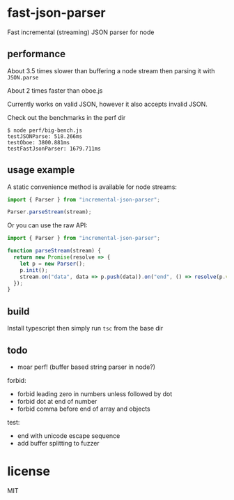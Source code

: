 # fast-json-parser

Fast incremental (streaming) JSON parser for node

## performance

About 3.5 times slower than buffering a node stream then parsing it with `JSON.parse`

About 2 times faster than oboe.js

Currently works on valid JSON, however it also accepts invalid JSON.

Check out the benchmarks in the perf dir

```
$ node perf/big-bench.js
testJSONParse: 518.266ms
testOboe: 3800.881ms
testFastJsonParser: 1679.711ms
```

## usage example

A static convenience method is available for node streams:

```typescript
import { Parser } from "incremental-json-parser";

Parser.parseStream(stream);
```

Or you can use the raw API:

```typescript
import { Parser } from "incremental-json-parser";

function parseStream(stream) {
  return new Promise(resolve => {
    let p = new Parser();
    p.init();
    stream.on("data", data => p.push(data)).on("end", () => resolve(p.value));
  });
}
```

## build

Install typescript then simply run `tsc` from the base dir

## todo

- moar perf! (buffer based string parser in node?)

forbid:

- forbid leading zero in numbers unless followed by dot
- forbid dot at end of number
- forbid comma before end of array and objects

test:

- end with unicode escape sequence
- add buffer splitting to fuzzer

# license

MIT
